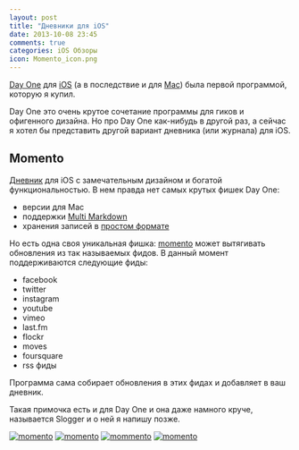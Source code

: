 ```yaml
---
layout: post
title: "Дневники для iOS"
date: 2013-10-08 23:45
comments: true
categories: iOS Обзоры
icon: Momento_icon.png
---
```

[Day One](http://dayoneapp.com) для [iOS](https://itunes.apple.com/us/app/day-one-journal/id421706526) (а в последствие и для [Mac](https://itunes.apple.com/ru/app/day-one/id422304217)) была первой программой, которую я купил.

Day One это очень крутое сочетание программы для гиков и офигенного дизайна. Но про Day One как-нибудь в другой раз, а сейчас я хотел бы представить другой вариант дневника (или журнала) для iOS.

## Momento

[Дневник](https://itunes.apple.com/ru/app/id347019672) для iOS с замечательным дизайном и богатой функциональностью. В нем правда нет самых крутых фишек Day One:

- версии для Mac
- поддержки [Multi Markdown](http://fletcherpenney.net/multimarkdown/)
- хранения записей в [простом формате](http://paul.elms.pro/blog/2013/09/26/quick-question/)

Но есть одна своя уникальная фишка: [momento](https://itunes.apple.com/ru/app/id347019672) может вытягивать обновления из так называемых фидов. В данный момент поддерживаются следующие фиды:

- facebook
- twitter
- instagram
- youtube
- vimeo
- last.fm
- flockr
- moves
- foursquare
- rss фиды

Программа сама собирает обновления в этих фидах и добавляет в ваш дневник.

Такая примочка есть и для Day One и она даже намного круче, называется Slogger и о ней я напишу позже.<!--more-->

<a class="screenshot" href="https://www.monosnap.com/image/39CJDJgPvO4KyKjlaGBNS83Fs.png" rel="screenshot"><img src="https://www.monosnap.com/image/39CJDJgPvO4KyKjlaGBNS83Fs.png" alt="momento" /></a>
<a class="screenshot" href="https://www.monosnap.com/image/kQhtyzsOsJd8iyObGogkWYW5J.png" rel="screenshot"><img src="https://www.monosnap.com/image/kQhtyzsOsJd8iyObGogkWYW5J.png" alt="momento" /></a>
<a class="screenshot" href="https://www.monosnap.com/image/RKPTlPxMCLv1aoK91iCnQKqgQ.png" rel="screenshot"><img src="https://www.monosnap.com/image/RKPTlPxMCLv1aoK91iCnQKqgQ.png" alt="mommento" /></a>
<a class="screenshot" href="https://www.monosnap.com/image/nrfvPfg1Fp58gTC0c8nLQKx52.png" rel="screenshot"><img src="https://www.monosnap.com/image/nrfvPfg1Fp58gTC0c8nLQKx52.png" alt="momento" /></a>